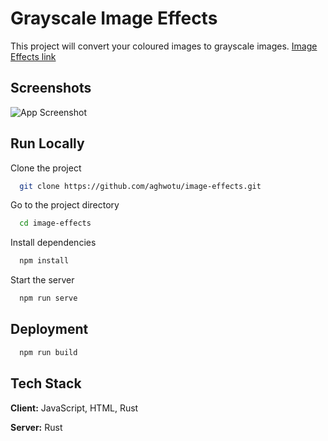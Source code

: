 # Grayscale Image Effects

This project will convert your coloured images to grayscale images.
[Image Effects link](http://image-effects-aghwotu.vercel.app/)

## Screenshots

![App Screenshot](https://user-images.githubusercontent.com/22425217/207161203-86f796d3-1e3d-4f06-ae90-f3f2108698ab.png)

## Run Locally

Clone the project

```bash
  git clone https://github.com/aghwotu/image-effects.git
```

Go to the project directory

```bash
  cd image-effects
```

Install dependencies

```bash
  npm install
```

Start the server

```bash
  npm run serve
```

## Deployment

```bash
  npm run build
```

## Tech Stack

**Client:** JavaScript, HTML, Rust

**Server:** Rust
